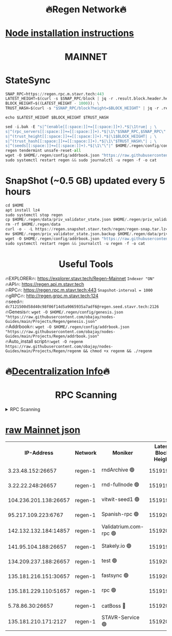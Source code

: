<h1 align="center"> 🔥Regen Network🔥</h1>

[Node installation instructions](https://github.com/obajay/nodes-Guides/tree/main/Projects/Regen)
=
<h1 align="center"> MAINNET</h1>

# StateSync
```python
SNAP_RPC=https://regen.rpc.m.stavr.tech:443
LATEST_HEIGHT=$(curl -s $SNAP_RPC/block | jq -r .result.block.header.height); \
BLOCK_HEIGHT=$((LATEST_HEIGHT - 1000)); \
TRUST_HASH=$(curl -s "$SNAP_RPC/block?height=$BLOCK_HEIGHT" | jq -r .result.block_id.hash)

echo $LATEST_HEIGHT $BLOCK_HEIGHT $TRUST_HASH

sed -i.bak -E "s|^(enable[[:space:]]+=[[:space:]]+).*$|\1true| ; \
s|^(rpc_servers[[:space:]]+=[[:space:]]+).*$|\1\"$SNAP_RPC,$SNAP_RPC\"| ; \
s|^(trust_height[[:space:]]+=[[:space:]]+).*$|\1$BLOCK_HEIGHT| ; \
s|^(trust_hash[[:space:]]+=[[:space:]]+).*$|\1\"$TRUST_HASH\"| ; \
s|^(seeds[[:space:]]+=[[:space:]]+).*$|\1\"\"|" $HOME/.regen/config/config.toml
regen tendermint unsafe-reset-all
wget -O $HOME/.regen/config/addrbook.json "https://raw.githubusercontent.com/obajay/nodes-Guides/main/Projects/Regen/addrbook.json"
sudo systemctl restart regen && sudo journalctl -u regen -f -o cat
```
# SnapShot (~0.5 GB) updated every 5 hours
```python
cd $HOME
apt install lz4
sudo systemctl stop regen
cp $HOME/.regen/data/priv_validator_state.json $HOME/.regen/priv_validator_state.json.backup
rm -rf $HOME/.regen/data
curl -o - -L https://regen.snapshot.stavr.tech/regen/regen-snap.tar.lz4 | lz4 -c -d - | tar -x -C $HOME/.regen --strip-components 2
mv $HOME/.regen/priv_validator_state.json.backup $HOME/.regen/data/priv_validator_state.json
wget -O $HOME/.regen/config/addrbook.json "https://raw.githubusercontent.com/obajay/nodes-Guides/main/Projects/Regen/addrbook.json"
sudo systemctl restart regen && journalctl -u regen -f -o cat
```

 <h1 align="center"> Useful Tools</h1>

🔥EXPLORER🔥:     https://explorer.stavr.tech/Regen-Mainnet        `Indexer "ON"` \
🔥API🔥:          https://regen.api.m.stavr.tech \
🔥RPC🔥:          https://regen.rpc.m.stavr.tech:443              `Snapshot-interval = 1000` \
🔥gRPC🔥:         http://regen.grpc.m.stavr.tech:124 \
🔥seed🔥:      `dc7121500d58d40c98f06f14d5a9065935a7adf6@regen.seed.stavr.tech:2126` \
🔥Genesis🔥:   `wget -O $HOME/.regen/config/genesis.json "https://raw.githubusercontent.com/obajay/nodes-Guides/main/Projects/Regen/genesis.json"` \
🔥Addrbook🔥:  `wget -O $HOME/.regen/config/addrbook.json "https://raw.githubusercontent.com/obajay/nodes-Guides/main/Projects/Regen/addrbook.json"` \
🔥Auto_install script🔥:`wget -O regenm https://raw.githubusercontent.com/obajay/nodes-Guides/main/Projects/Regen/regenm && chmod +x regenm && ./regenm`

🔥[Decentralization Info](https://github.com/obajay/StateSync-snapshots/tree/main/Projects/Regen/Decentralization)🔥
=
<h1 align="center"> RPC Scanning</h1>

<details>
<summary>RPC Scanning</summary>

<h2 align="center"> We scan nodes in real time every 4 hours. And we provide the final result of RPC endpoints.
We cannot influence the operation of these nodes in any way. </h2>


```python
If Voting Power is higher than 0 --> then the Node is a validator of the network and may be subject to attack and be a potential threat to the chain.
```
```python
We marked such validators with a red symbol
```

</details>

[raw Mainnet json](https://rpc-check.regenm.stavr.tech/regenm/rpc-regenm-result.json)
=


<table><tr><th>IP-Address</th><th>Network</th><th>Moniker</th><th>Latest Block Height</th><th>Earliest Block Height</th><th>Catching Up</th><th>Tx Index</th><th>Voting Power</th><th>Scan Time</th></tr><tr><td>3.23.48.152:26657</td><td>regen-1</td><td>rndArchive 🟢</td><td>15191999</td><td>1</td><td>False</td><td>on</td><td>0</td><td>2024-03-19T12:41:19.480379396UTC</td></tr><tr><td>3.22.22.248:26657</td><td>regen-1</td><td>rnd-fullnode 🟢</td><td>15191997</td><td>4134001</td><td>False</td><td>on</td><td>0</td><td>2024-03-19T12:41:08.563057155UTC</td></tr><tr><td>104.236.201.138:26657</td><td>regen-1</td><td>vitwit-seed1 🟢</td><td>15191983</td><td>8943001</td><td>False</td><td>on</td><td>0</td><td>2024-03-19T12:39:47.887259515UTC</td></tr><tr><td>95.217.109.223:6767</td><td>regen-1</td><td>Spanish-rpc 🟢</td><td>15192010</td><td>10068001</td><td>False</td><td>on</td><td>0</td><td>2024-03-19T12:42:23.115560322UTC</td></tr><tr><td>142.132.132.184:14857</td><td>regen-1</td><td>Validatrium.com-rpc 🟢</td><td>15192011</td><td>11175001</td><td>False</td><td>on</td><td>0</td><td>2024-03-19T12:42:29.424073559UTC</td></tr><tr><td>141.95.104.188:26657</td><td>regen-1</td><td>Stakely.io 🟢</td><td>15191993</td><td>13442501</td><td>False</td><td>on</td><td>0</td><td>2024-03-19T12:40:47.307850703UTC</td></tr><tr><td>134.209.237.188:26657</td><td>regen-1</td><td>test 🟢</td><td>15192017</td><td>13992001</td><td>False</td><td>on</td><td>0</td><td>2024-03-19T12:43:07.130252815UTC</td></tr><tr><td>135.181.216.151:30657</td><td>regen-1</td><td>fastsync 🟢</td><td>15192002</td><td>14457001</td><td>False</td><td>off</td><td>0</td><td>2024-03-19T12:41:41.249359549UTC</td></tr><tr><td>135.181.229.110:51657</td><td>regen-1</td><td>rpc 🟢</td><td>15191992</td><td>14844001</td><td>False</td><td>on</td><td>0</td><td>2024-03-19T12:40:38.888739871UTC</td></tr><tr><td>5.78.86.30:26657</td><td>regen-1</td><td>catBoss 🔴</td><td>15192022</td><td>15111001</td><td>False</td><td>on</td><td>9014325134</td><td>2024-03-19T12:43:35.355285710UTC</td></tr><tr><td>135.181.210.171:2127</td><td>regen-1</td><td>STAVR-Service 🟢</td><td>15192025</td><td>15190001</td><td>False</td><td>on</td><td>0</td><td>2024-03-19T12:43:49.898992946UTC</td></tr></table>
